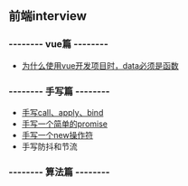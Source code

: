 ##  前端interview
### -------- vue篇 --------
- [为什么使用vue开发项目时，data必须是函数](./vue/vue中data为什么是函数.md)


### -------- 手写篇 --------
- [手写call、apply、bind](./手写/call、apply、bind.md)
- [手写一个简单的promise](./手写/promise.md)
- [手写一个new操作符](./手写/new.md)
- 手写防抖和节流


### -------- 算法篇 --------
